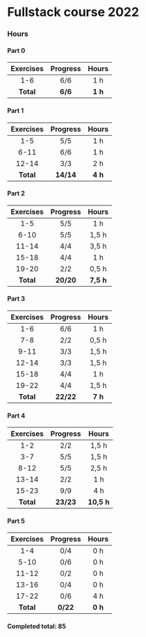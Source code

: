 # Fullstack course 2022

### Hours

#### Part 0
| Exercises | Progress | Hours |
| :----:|:----:|:----:|
| 1-6 | 6/6 | 1 h |
| **Total** | **6/6** |**1 h**

#### Part 1
| Exercises | Progress | Hours |
| :----:|:----:|:----:|
| 1-5 | 5/5 | 1 h |
| 6-11 | 6/6 | 1 h |
| 12-14 | 3/3 | 2 h |
| **Total** | **14/14** | **4 h** |

#### Part 2
| Exercises | Progress | Hours |
| :----:|:----:|:----:|
| 1-5 | 5/5 | 1 h |
| 6-10 | 5/5 | 1,5 h |
| 11-14 | 4/4 | 3,5 h |
| 15-18 | 4/4 | 1 h |
| 19-20 | 2/2 | 0,5 h |
| **Total** | **20/20** | **7,5 h**

#### Part 3
| Exercises | Progress | Hours |
| :----:|:----:|:----:|
| 1-6 | 6/6 | 1 h |
| 7-8 | 2/2 | 0,5 h |
| 9-11 | 3/3 | 1,5 h |
| 12-14 | 3/3 | 1,5 h |
| 15-18 | 4/4 | 1 h |
| 19-22 | 4/4 | 1,5 h |
| **Total** | **22/22** | **7 h**

#### Part 4
| Exercises | Progress | Hours |
| :----:|:----:|:----:|
| 1-2 | 2/2 | 1,5 h |
| 3-7 | 5/5 | 1,5 h |
| 8-12 | 5/5 | 2,5 h |
| 13-14 | 2/2 | 1 h |
| 15-23 | 9/9 | 4 h |
| **Total** | **23/23** | **10,5 h**

#### Part 5
| Exercises | Progress | Hours |
| :----:|:----:|:----:|
| 1-4 | 0/4 | 0 h |
| 5-10 | 0/6 | 0 h |
| 11-12 | 0/2 | 0 h |
| 13-16 | 0/4 | 0 h |
| 17-22 | 0/6 | 4 h |
| **Total** | **0/22** | **0 h**

#### Completed total: 85